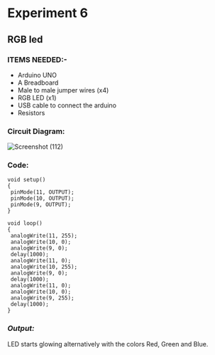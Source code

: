 # Experiment 6
## RGB led
### __ITEMS NEEDED:-__
* Arduino UNO
* A Breadboard
* Male to male jumper wires (x4)
* RGB LED (x1)
* USB cable to connect the arduino
* Resistors

### Circuit Diagram:
![Screenshot (112)](https://user-images.githubusercontent.com/69799424/148663025-4d0894e6-efe9-47f9-82ec-8adf9b5748b2.png)




### Code:

 ```
void setup()
{
  pinMode(11, OUTPUT);
  pinMode(10, OUTPUT);
  pinMode(9, OUTPUT);
}

void loop()
{
  analogWrite(11, 255);
  analogWrite(10, 0);
  analogWrite(9, 0);
  delay(1000);
  analogWrite(11, 0);
  analogWrite(10, 255);
  analogWrite(9, 0);
  delay(1000);
  analogWrite(11, 0);
  analogWrite(10, 0);
  analogWrite(9, 255);
  delay(1000);
}

```
### _Output:_
LED starts glowing alternatively with the colors Red, Green and Blue.

